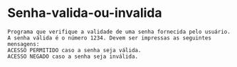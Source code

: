 # Senha-valida-ou-invalida
    Programa que verifique a validade de uma senha fornecida pelo usuário. 
    A senha válida é o número 1234. Devem ser impressas as seguintes mensagens: 
    ACESSO PERMITIDO caso a	senha seja válida. 
    ACESSO NEGADO caso a senha seja inválida.
